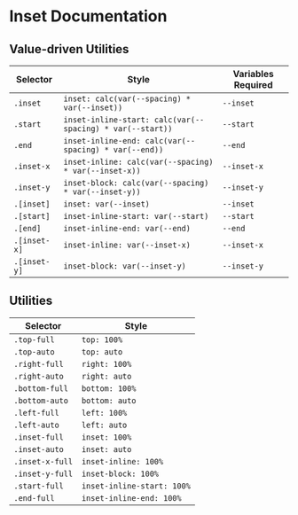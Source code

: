 # Inset Documentation

## Value-driven Utilities

| Selector     | Style                                                     | Variables Required |
| ------------ | --------------------------------------------------------- | ------------------ |
| `.inset`     | `inset: calc(var(--spacing) * var(--inset))`              | `--inset`          |
| `.start`     | `inset-inline-start: calc(var(--spacing) * var(--start))` | `--start`          |
| `.end`       | `inset-inline-end: calc(var(--spacing) * var(--end))`     | `--end`            |
| `.inset-x`   | `inset-inline: calc(var(--spacing) * var(--inset-x))`     | `--inset-x`        |
| `.inset-y`   | `inset-block: calc(var(--spacing) * var(--inset-y))`      | `--inset-y`        |
| `.[inset]`   | `inset: var(--inset)`                                     | `--inset`          |
| `.[start]`   | `inset-inline-start: var(--start)`                        | `--start`          |
| `.[end]`     | `inset-inline-end: var(--end)`                            | `--end`            |
| `.[inset-x]` | `inset-inline: var(--inset-x)`                            | `--inset-x`        |
| `.[inset-y]` | `inset-block: var(--inset-y)`                             | `--inset-y`        |

## Utilities

| Selector        | Style                      |
| --------------- | -------------------------- |
| `.top-full`     | `top: 100%`                |
| `.top-auto`     | `top: auto`                |
| `.right-full`   | `right: 100%`              |
| `.right-auto`   | `right: auto`              |
| `.bottom-full`  | `bottom: 100%`             |
| `.bottom-auto`  | `bottom: auto`             |
| `.left-full`    | `left: 100%`               |
| `.left-auto`    | `left: auto`               |
| `.inset-full`   | `inset: 100%`              |
| `.inset-auto`   | `inset: auto`              |
| `.inset-x-full` | `inset-inline: 100%`       |
| `.inset-y-full` | `inset-block: 100%`        |
| `.start-full`   | `inset-inline-start: 100%` |
| `.end-full`     | `inset-inline-end: 100%`   |
